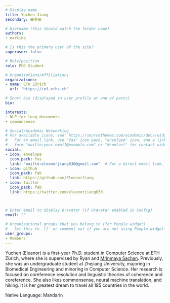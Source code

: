 ```yaml
---
# Display name
title: Yuchen Jiang
secondary: 姜昱辰

# Username (this should match the folder name)
authors:
- martina

# Is this the primary user of the site?
superuser: false

# Role/position
role: PhD Student

# Organizations/Affiliations
organizations:
- name: ETH Zürich
  url: "https://inf.ethz.ch"

# Short bio (displayed in user profile at end of posts)
bio: 

interests:
- NLP for long documents 
- commonsense

# Social/Academic Networking
# For available icons, see: https://sourcethemes.com/academic/docs/widgets/#icons
#   For an email link, use "fas" icon pack, "envelope" icon, and a link in the
#   form "mailto:your-email@example.com" or "#contact" for contact widget.
social:
- icon: envelope
  icon_pack: fas
  link: "mailto:eleanorjiang630@gmail.com"  # For a direct email link, use "mailto:test@example.org".
- icon: github
  icon_pack: fab
  link: https://github.com/EleanorJiang
- icon: twitter
  icon_pack: fab
  link: https://twitter.com/eleanorjiang630



# Enter email to display Gravatar (if Gravatar enabled in Config)
email: ""
  
# Organizational groups that you belong to (for People widget)
#   Set this to `[]` or comment out if you are not using People widget.  
user_groups:
- Members
---
```


Yuchen (Eleanor) is a first-year Ph.D. student in Computer Science at ETH Zürich, where she is supervised by Ryan and [Mrinmaya Sachan](https://sites.google.com/site/mrinsachan/). Previously, she was an undergraduate student at Zhejiang University, majoring in Biomedical Engineering and minoring in Computer Science. Her research is focused on coreference resolution and linguistic theories of coherence and coreference. She also likes commonsense, neural machine translation, and hiking. It is her greatest dream to travel all 195 countries in the world. 

Native Language: Mandarin
